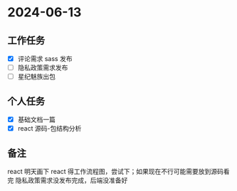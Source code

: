 # 2024-06-13

## 工作任务

- [x] 评论需求 sass 发布
- [ ] 隐私政策需求发布
- [ ] 星纪魅族出包

## 个人任务

- [x] 基础文档一篇
- [x] react 源码-包结构分析

## 备注

react 明天画下 react 得工作流程图，尝试下；如果现在不行可能需要放到源码看完
隐私政策需求没发布完成，后端没准备好
